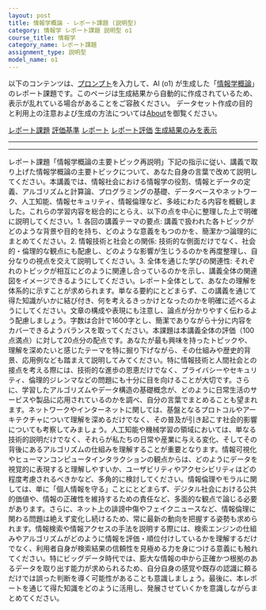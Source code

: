 ```yaml
---
layout: post
title: 情報学概論 - レポート課題 (説明型)
category: 情報学 レポート課題 説明型 o1
course_title: 情報学
category_name: レポート課題
assignment_type: 説明型
model_name: o1
---
```


以下のコンテンツは、[プロンプト](https://github.com/takedatoshiyuki/synthetic_assignments/tree/main/generated/情報学/o1/prompt_レポート課題-説明型.md)を入力して、AI (o1) が生成した「[情報学概論](/contents/情報学/)」のレポート課題です。このページは生成結果から自動的に作成されているため、表示が乱れている場合があることをご容赦ください。
データセット作成の目的と利用上の注意および生成の方法については[About](/About)を御覧ください。

[レポート課題](../レポート課題-説明型)
[評価基準](../評価基準-説明型)
[レポート](../レポート-説明型)
[レポート評価](../レポート評価-説明型)
[生成結果のみを表示](https://github.com/takedatoshiyuki/synthetic_assignments/tree/main/generated/情報学/o1/レポート課題-説明型.md)
  

***
***
  
レポート課題「情報学概論の主要トピック再説明」下記の指示に従い、講義で取り上げた情報学概論の主要トピックについて、あなた自身の言葉で改めて説明してください。本講義では、情報社会における情報学の役割、情報とデータの定義、アルゴリズムと計算論、プログラミングの基礎、データベースやネットワーク、人工知能、情報セキュリティ、情報倫理など、多岐にわたる内容を概観しました。これらの学習内容を総合的にとらえ、以下の点を中心に整理した上で明確に説明してください。1. 各回の講義テーマの要点: 講義で扱われた各トピックがどのような背景や目的を持ち、どのような意義をもつのかを、簡潔かつ論理的にまとめてください。2. 情報技術と社会との関係: 技術的な側面だけでなく、社会的・倫理的な観点にも配慮し、どのような影響が生じうるのかを再度整理し、自分なりの視点を交えて説明してください。3. 全体を通じた学びの関連性: それぞれのトピックが相互にどのように関連し合っているのかを示し、講義全体の関連図をイメージできるようにしてください。レポート全体として、あなたの理解を体系的に示すことが求められます。単なる要約にとどまらず、この講義を通じて得た知識がいかに結び付き、何を考えるきっかけとなったのかを明確に述べるようにしてください。文章の構成や表現にも注意し、論点が分かりやすく伝わるよう配慮しましょう。字数は合計で1600字とし、簡潔でありながら十分に内容をカバーできるようバランスを取ってください。本課題は本講義全体の評価（100点満点）に対して20点分の配点です。あなたが最も興味を持ったトピックや、理解を深めたいと感じたテーマを特に掘り下げながら、その仕組みや歴史的背景、応用例なども踏まえて説明してみてください。特に情報技術と人間社会との接点を考える際には、技術的な進歩の恩恵だけでなく、プライバシーやセキュリティ、倫理的ジレンマなどの問題にも十分に目を向けることが大切です。さらに、学習したアルゴリズムやデータ構造の基礎概念が、どのように日常生活のサービスや製品に応用されているのかを調べ、自分の言葉でまとめることも望まれます。ネットワークやインターネットに関しては、基盤となるプロトコルやアーキテクチャについて理解を深めるだけでなく、その普及が引き起こす社会的影響についても考察してみましょう。人工知能や機械学習の領域においては、単なる技術的説明だけでなく、それらが私たちの日常や産業に与える変化、そしてその背後にあるアルゴリズムの仕組みを理解することが重要となります。情報可視化やヒューマンコンピュータインタラクションの観点からは、どのようにデータを視覚的に表現すると理解しやすいか、ユーザビリティやアクセシビリティはどの程度考慮されるべきかなど、多角的に検討してください。情報倫理やモラルに関しては、単に「個人情報を守る」ことにとどまらず、デジタル社会における公共的価値や、情報の正確性を維持するための責任など、多面的な観点で論じる必要があります。さらに、ネット上の誹謗中傷やフェイクニュースなど、情報倫理に関わる問題は絶えず変化し続けるため、常に最新の動向を把握する姿勢も求められます。情報検索や情報アクセスの手法を説明する際には、検索エンジンの仕組みやアルゴリズムがどのように情報を評価・順位付けしているかを理解するだけでなく、利用者自身が検索結果の信頼性を見極める力を身につける意義にも触れてください。特にビッグデータ時代では、膨大な情報の中から正確かつ根拠のあるデータを取り出す能力が求められるため、自分自身の感覚や既存の認識に頼るだけでは誤った判断を導く可能性があることも意識しましょう。最後に、本レポートを通じて得た知識をどのように活用し、発展させていくかを意識しながらまとめてください。
